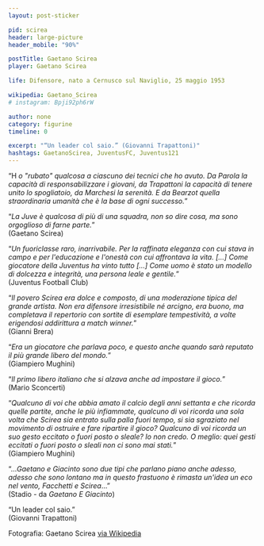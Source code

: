 ```yaml
---
layout: post-sticker

pid: scirea
header: large-picture
header_mobile: "90%"

postTitle: Gaetano Scirea
player: Gaetano Scirea

life: Difensore, nato a Cernusco sul Naviglio, 25 maggio 1953

wikipedia: Gaetano_Scirea
# instagram: Bpji92ph6rW

author: none
category: figurine
timeline: 0

excerpt: "“Un leader col saio.” (Giovanni Trapattoni)"
hashtags: GaetanoScirea, JuventusFC, Juventus121
---
```

“H _o "rubato" qualcosa a ciascuno dei tecnici che ho avuto. Da Parola la capacità di responsabilizzare i giovani, da Trapattoni la capacità di tenere unito lo spogliatoio, da Marchesi la serenità. E da Bearzot quella straordinaria umanità che è la base di ogni successo._”  

“_La Juve è qualcosa di più di una squadra, non so di­re cosa, ma sono orgoglioso di farne parte._”  
(Gaetano Scirea)

“_Un fuoriclasse raro, inarrivabile. Per la raffinata eleganza con cui stava in campo e per l'educazione e l'onestà con cui affrontava la vita. [...] Come giocatore della Juventus ha vinto tutto [...] Come uomo è stato un modello di dolcezza e integrità, una persona leale e gentile._”  
(Juventus Football Club)

“_Il povero Scirea era dolce e composto, di una moderazione tipica del grande artista. Non era difensore irresistibile né arcigno, era buono, ma completava il repertorio con sortite di esemplare tempestività, a volte erigendosi addirittura a match winner._”  
(Gianni Brera)

“_Era un giocatore che parlava poco, e questo anche quando sarà reputato il più grande libero del mondo._”  
(Giampiero Mughini)

“_Il primo libero italiano che si alzava anche ad impostare il gioco._”  
(Mario Sconcerti)


“_Qualcuno di voi che abbia amato il calcio degli anni settanta e che ricorda quelle partite, anche le più infiammate, qualcuno di voi ricorda una sola volta che Scirea sia entrato sulla palla fuori tempo, si sia sgraziato nel movimento di ostruire e fare ripartire il gioco? Qualcuno di voi ricorda un suo gesto eccitato o fuori posto o sleale? Io non credo. O meglio: quei gesti eccitati o fuori posto o sleali non ci sono mai stati._”  
(Giampiero Mughini)

“..._Gaetano e Giacinto sono due tipi che parlano piano
anche adesso, adesso che sono lontano
ma in questo frastuono è rimasta un'idea
un eco nel vento, Facchetti e Scirea_...”  
(Stadio - da _Gaetano E Giacinto_)

“Un leader col saio.”  
(Giovanni Trapattoni)

<div class="post-disclaimer">Fotografia:
Gaetano Scirea <a href="//it.wikipedia.org/wiki/File:Gaetano_Scirea_-_Juventus_FC.jpg" target="_blank">via Wikipedia</a>
</div>
